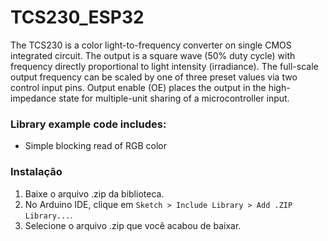 # TCS230_ESP32 


The TCS230 is a color light-to-frequency converter on single CMOS integrated circuit. The output is a square wave (50% duty cycle) with frequency directly proportional to light intensity (irradiance). The full-scale output frequency can be scaled by one of three preset values via two control input pins. Output enable (OE) places the output in the high-impedance state for multiple-unit sharing of a microcontroller input.

### Library example code includes:
* Simple blocking read of RGB color


### Instalação

1. Baixe o arquivo .zip da biblioteca.
2. No Arduino IDE, clique em `Sketch > Include Library > Add .ZIP Library...`.
3. Selecione o arquivo .zip que você acabou de baixar.
